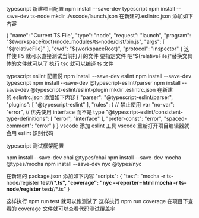 typescript 新建项目配置
npm install --save-dev typescript
npm install --save-dev ts-node
mkdir ./vscode/launch.json
在新建的.eslintrc.json 添加如下内容

{
"name": "Current TS File",
"type": "node",
"request": "launch",
"program": "${workspaceRoot}/node_modules/ts-node/dist/bin.js",
            "args": [
                "${relativeFile}"
],
"cwd": "${workspaceRoot}",
"protocol": "inspector"
}
这样使 F5 就可以直接测试当前打开的文件
要指定文件 吧"${relativeFile}"替换文具体的文件就可以了
执行 tsc 就可以编译 ts 文件

typescript eslint 配置说
npm install --save-dev eslint
npm install --save-dev typescript
npm install --save-dev @typescript-eslint/parser
npm install --save-dev @typescript-eslint/eslint-plugin
mkdir .eslintrc.json
在新建的.eslintrc.json 添加如下内容
{
"parser": "@typescript-eslint/parser",
"plugins": [
"@typescript-eslint"
],
"rules": {
// 禁止使用 var
"no-var": "error",
// 优先使用 interface 而不是 type
"@typescript-eslint/consistent-type-definitions": [
"error",
"interface"
],
"prefer-const": "error",
"spaced-comment": "error"
}
}
vscode 添加 eslint 工具
vscode 重新打开项目编辑器就会用 eslint 识别代码

typescript 测试框架配置

npm install --save-dev chai @types/chai
npm install --save-dev mocha @types/mocha
npm install --save-dev nyc @types/nyc

在新建的 package.json 添加如下内容
"scripts": {
"test": "mocha -r ts-node/register test/**/\*.ts",
"coverage": "nyc --reporter=html mocha -r ts-node/register test/**/\*.ts"
}

这样执行 npm run test 就可以跑测试了
这样执行 npm run coverage 在项目下查看的 coverage 文件就可以查看代码测试覆盖率
